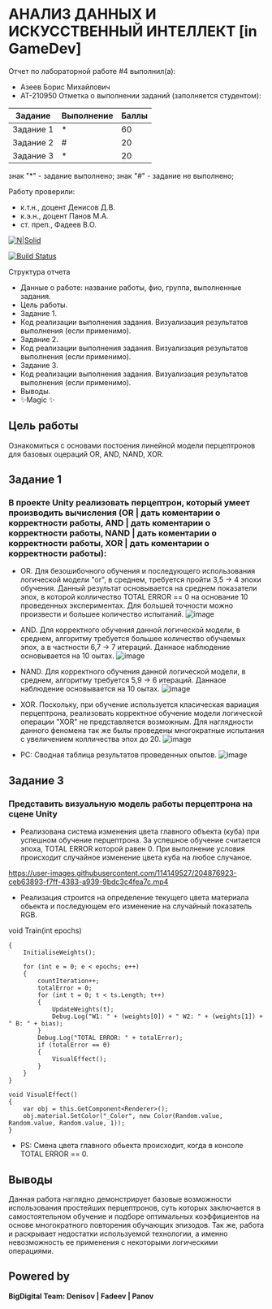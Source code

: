 # АНАЛИЗ ДАННЫХ И ИСКУССТВЕННЫЙ ИНТЕЛЛЕКТ [in GameDev]
Отчет по лабораторной работе #4 выполнил(а):
- Азеев Борис Михайлович
- АТ-210950
Отметка о выполнении заданий (заполняется студентом):

| Задание | Выполнение | Баллы |
| ------ | ------ | ------ |
| Задание 1 | * | 60 |
| Задание 2 | # | 20 |
| Задание 3 | * | 20 |

знак "*" - задание выполнено; знак "#" - задание не выполнено;

Работу проверили:
- к.т.н., доцент Денисов Д.В.
- к.э.н., доцент Панов М.А.
- ст. преп., Фадеев В.О.

[![N|Solid](https://cldup.com/dTxpPi9lDf.thumb.png)](https://nodesource.com/products/nsolid)

[![Build Status](https://travis-ci.org/joemccann/dillinger.svg?branch=master)](https://travis-ci.org/joemccann/dillinger)

Структура отчета

- Данные о работе: название работы, фио, группа, выполненные задания.
- Цель работы.
- Задание 1.
- Код реализации выполнения задания. Визуализация результатов выполнения (если применимо).
- Задание 2.
- Код реализации выполнения задания. Визуализация результатов выполнения (если применимо).
- Задание 3.
- Код реализации выполнения задания. Визуализация результатов выполнения (если применимо).
- Выводы.
- ✨Magic ✨

## Цель работы
Ознакомиться с основами постоения линейной модели перцептронов для базовых оцераций OR, AND, NAND, XOR.

## Задание 1
### В проекте Unity реализовать перцептрон, который умеет производить вычисления (OR | дать коментарии о корректности работы, AND | дать коментарии о корректности работы, NAND | дать коментарии о корректности работы, XOR | дать коментарии о корректности работы):

- OR. Для безошибочного обучения и последующего использования логической модели "or", в среднем, требуется пройти 3,5 -> 4 эпохи обучения. Данный результат основывается на среднем показатели эпох, в которой колличество TOTAL ERROR == 0 на основание 10 проведенных экспериментах. Для большей точности можно произвести и большее количество испытаний.
![image](https://user-images.githubusercontent.com/114149527/204771214-2559ef4c-585b-438f-8225-d6f71b56ff09.png)
- AND. Для корректного обучения данной логической модели, в среднем, алгоритму требуется большее количество обучаемых эпох, а в частности 6,7 -> 7 итераций. Даннаое наблюдение основывается на 10 оытах.
![image](https://user-images.githubusercontent.com/114149527/204774347-96f1330e-570a-4597-bd3f-c53bd7e90b21.png)
- NAND. Для корректного обучения данной логической модели, в среднем, алгоритму требуется 5,9 -> 6 итераций. Даннаое наблюдение основывается на 10 оытах.
![image](https://user-images.githubusercontent.com/114149527/204777972-baf565ee-6cf1-4b76-a0bc-009ce2a7fcbb.png)
- XOR. Поскольку, при обучение используется класическая вариация перцептрона, реализовать корректное обучение модели логической операции "XOR" не представляется возможным. Для наглядности данного феномена так же былы проведены многократные испытания с увеличением колличества эпох до 20.
![image](https://user-images.githubusercontent.com/114149527/204780522-ce614d15-221f-4873-b29c-b2874733208e.png)

- PC: Сводная таблица результатов проведенных опытов.
![image](https://user-images.githubusercontent.com/114149527/204780924-6b03d99e-9eb2-4629-b0fe-a7d24c7fbe14.png)

## Задание 3
### Представить визуальную модель работы перцептрона на сцене Unity
- Реализована система изменения цвета главного объекта (куба) при успешном обучение перцептрона. За успешное обучение считается эпоха, TOTAL ERROR которой равен 0. При выполнение условия происходит случайное изменение цвета куба на любое случаное.

https://user-images.githubusercontent.com/114149527/204876923-ceb63893-f7ff-4383-a939-9bdc3c4fea7c.mp4

- Реализация строится на определение текущего цвета материала обьекта и последующем его изменение на случайный показатель RGB.

void Train(int epochs)
    
    {
        InitialiseWeights();

        for (int e = 0; e < epochs; e++)
        {       
            countIteration++;
            totalError = 0;
            for (int t = 0; t < ts.Length; t++)
            {
                UpdateWeights(t);
                Debug.Log("W1: " + (weights[0]) + " W2: " + (weights[1]) + " B: " + bias);
            }
            Debug.Log("TOTAL ERROR: " + totalError);
            if (totalError == 0)
            {
                VisualEffect();
            }
        }
    }

    void VisualEffect()
    {
        var obj = this.GetComponent<Renderer>();
        obj.material.SetColor("_Color", new Color(Random.value, Random.value, Random.value, 1));
    }

- PS: Смена цвета главного обьекта происходит, когда в консоле TOTAL ERROR == 0.

## Выводы
Данная работа наглядно демонстрирует базовые возможности использования простейших перцептронов, суть которых заключается в самостоятельном обучение и подборе оптимальных коэффициентов на основе многократного повторения обучающих эпизодов. Так же, работа и раскрывает недостатки используемой технологии, а именно невозможность ее применения с некоторыми логическими операциями.

## Powered by

**BigDigital Team: Denisov | Fadeev | Panov**

